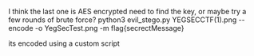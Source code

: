 I think the last one is AES encrypted need to find the key, or maybe try a few rounds of brute force?
python3 evil_stego.py YEGSECCTF\(1\).png --encode -o YegSecTest.png -m flag{secrectMessage}

its encoded using a custom script